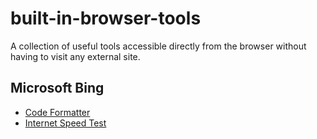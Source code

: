 # built-in-browser-tools
A collection of useful tools accessible directly from the browser without having to visit any external site.

## Microsoft Bing
- [Code Formatter](https://www.bing.com/search?q=code+formatter)
- [Internet Speed Test](https://www.bing.com/search?q=Internet+speed+test)

